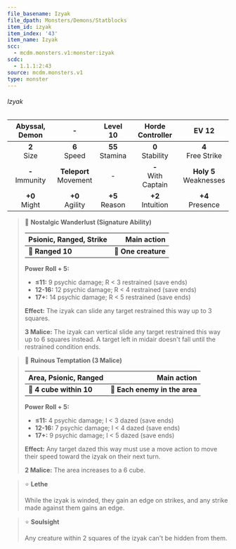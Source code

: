 ```yaml
---
file_basename: Izyak
file_dpath: Monsters/Demons/Statblocks
item_id: izyak
item_index: '43'
item_name: Izyak
scc:
  - mcdm.monsters.v1:monster:izyak
scdc:
  - 1.1.1:2:43
source: mcdm.monsters.v1
type: monster
---
```


###### Izyak

|   Abyssal, Demon    |             -              |      Level 10       |    Horde Controller     |           EV 12            |
| :-----------------: | :------------------------: | :-----------------: | :---------------------: | :------------------------: |
|   **2**<br/> Size   |      **6**<br/> Speed      | **55**<br/> Stamina |  **0**<br/> Stability   |   **4**<br/> Free Strike   |
| **-**<br/> Immunity | **Teleport**<br/> Movement |          -          | **-**<br/> With Captain | **Holy 5**<br/> Weaknesses |
|  **+0**<br/> Might  |    **+0**<br/> Agility     | **+5**<br/> Reason  |  **+2**<br/> Intuition  |    **+4**<br/> Presence    |

<!-- -->
> 🏹 **Nostalgic Wanderlust (Signature Ability)**
>
> | **Psionic, Ranged, Strike** |     **Main action** |
> | --------------------------- | ------------------: |
> | **📏 Ranged 10**            | **🎯 One creature** |
>
> **Power Roll + 5:**
>
> - **≤11:** 9 psychic damage; R < 3 restrained (save ends)
> - **12-16:** 12 psychic damage; R < 4 restrained (save ends)
> - **17+:** 14 psychic damage; R < 5 restrained (save ends)
>
> **Effect:** The izyak can slide any target restrained this way up to 3 squares.
>
> **3 Malice:** The izyak can vertical slide any target restrained this way up to 6 squares instead. A target left in midair doesn't fall until the restrained condition ends.

<!-- -->
> 🔳 **Ruinous Temptation (3 Malice)**
>
> | **Area, Psionic, Ranged** |               **Main action** |
> | ------------------------- | ----------------------------: |
> | **📏 4 cube within 10**   | **🎯 Each enemy in the area** |
>
> **Power Roll + 5:**
>
> - **≤11:** 4 psychic damage; I < 3 dazed (save ends)
> - **12-16:** 7 psychic damage; I < 4 dazed (save ends)
> - **17+:** 9 psychic damage; I < 5 dazed (save ends)
>
> **Effect:** Any target dazed this way must use a move action to move their speed toward the izyak on their next turn.
>
> **2 Malice:** The area increases to a 6 cube.

<!-- -->
> ⭐️ **Lethe**
>
> While the izyak is winded, they gain an edge on strikes, and any strike made against them gains an edge.

<!-- -->
> ⭐️ **Soulsight**
>
> Any creature within 2 squares of the izyak can't be hidden from them.
